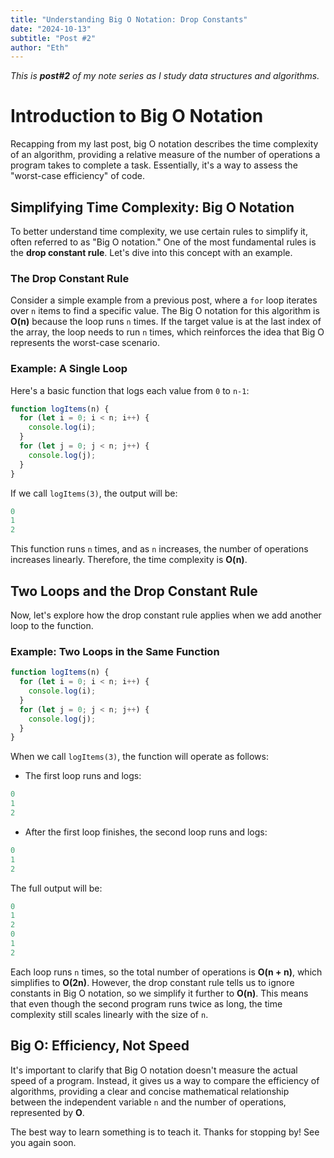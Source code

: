 ```yaml
---
title: "Understanding Big O Notation: Drop Constants"
date: "2024-10-13"
subtitle: "Post #2"
author: "Eth"
---
```

*This is ***post#2*** of my note series as I study data structures and algorithms.*

# Introduction to Big O Notation

Recapping from my last post, big O notation describes the time complexity of an algorithm, providing a relative measure of the number of operations a program takes to complete a task. Essentially, it's a way to assess the "worst-case efficiency" of code.

## Simplifying Time Complexity: Big O Notation

To better understand time complexity, we use certain rules to simplify it, often referred to as "Big O notation." One of the most fundamental rules is the **drop constant rule**. Let's dive into this concept with an example.

### The Drop Constant Rule

Consider a simple example from a previous post, where a `for` loop iterates over `n` items to find a specific value. The Big O notation for this algorithm is **O(n)** because the loop runs `n` times. If the target value is at the last index of the array, the loop needs to run `n` times, which reinforces the idea that Big O represents the worst-case scenario.

### Example: A Single Loop

Here's a basic function that logs each value from `0` to `n-1`:

```javascript
function logItems(n) {
  for (let i = 0; i < n; i++) {
    console.log(i);
  }
  for (let j = 0; j < n; j++) {
    console.log(j);
  }
}
```

If we call `logItems(3)`, the output will be:

```javascript
0
1
2
```

This function runs `n` times, and as `n` increases, the number of operations increases linearly. Therefore, the time complexity is **O(n)**.

## Two Loops and the Drop Constant Rule

Now, let's explore how the drop constant rule applies when we add another loop to the function.

### Example: Two Loops in the Same Function

```javascript
function logItems(n) {
  for (let i = 0; i < n; i++) {
    console.log(i);
  }
  for (let j = 0; j < n; j++) {
    console.log(j);
  }
}
```
When we call `logItems(3)`, the function will operate as follows:

- The first loop runs and logs:

```javascript
0
1
2
```
- After the first loop finishes, the second loop runs and logs:

```javascript
0
1
2
```
The full output will be:

```javascript
0
1
2
0
1
2
```

Each loop runs `n` times, so the total number of operations is **O(n + n)**, which simplifies to **O(2n)**. However, the drop constant rule tells us to ignore constants in Big O notation, so we simplify it further to **O(n)**. This means that even though the second program runs twice as long, the time complexity still scales linearly with the size of `n`.

## Big O: Efficiency, Not Speed

It's important to clarify that Big O notation doesn't measure the actual speed of a program. Instead, it gives us a way to compare the efficiency of algorithms, providing a clear and concise mathematical relationship between the independent variable `n` and the number of operations, represented by **O**.

The best way to learn something is to teach it.  Thanks for stopping by!  See you again soon.


